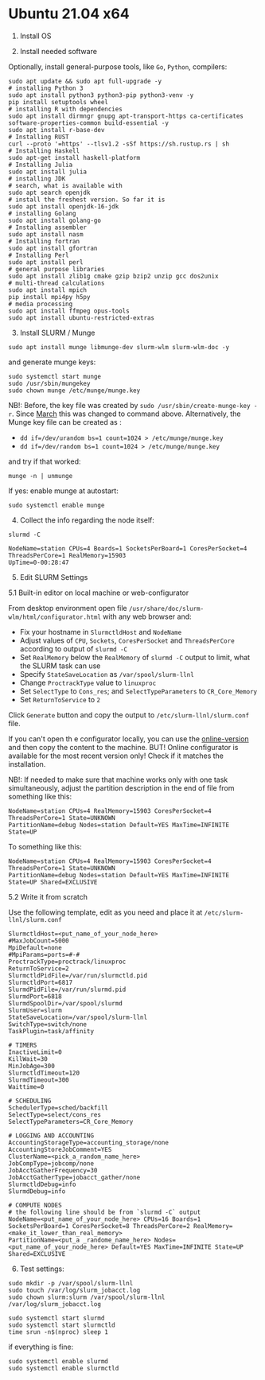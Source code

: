 # Ubuntu 21.04 x64
1. Install OS

2. Install needed software

  Optionally, install general-purpose tools, like `Go`, `Python`, compilers:

  ```
  sudo apt update && sudo apt full-upgrade -y
  # installing Python 3
  sudo apt install python3 python3-pip python3-venv -y
  pip install setuptools wheel
  # installing R with dependencies
  sudo apt install dirmngr gnupg apt-transport-https ca-certificates software-properties-common build-essential -y
  sudo apt install r-base-dev
  # Installing RUST
  curl --proto '=https' --tlsv1.2 -sSf https://sh.rustup.rs | sh
  # Installing Haskell
  sudo apt-get install haskell-platform
  # Installing Julia
  sudo apt install julia
  # installing JDK
  # search, what is available with
  sudo apt search openjdk
  # install the freshest version. So far it is
  sudo apt install openjdk-16-jdk
  # installing Golang
  sudo apt install golang-go
  # Installing assembler
  sudo apt install nasm
  # Installing fortran
  sudo apt install gfortran
  # Installing Perl
  sudo apt install perl
  # general purpose libraries
  sudo apt install zlib1g cmake gzip bzip2 unzip gcc dos2unix
  # multi-thread calculations
  sudo apt install mpich
  pip install mpi4py h5py
  # media processing
  sudo apt install ffmpeg opus-tools
  sudo apt install ubuntu-restricted-extras
  ```

3. Install SLURM / Munge
```
sudo apt install munge libmunge-dev slurm-wlm slurm-wlm-doc -y
```
and generate munge keys:
```
sudo systemctl start munge
sudo /usr/sbin/mungekey
sudo chown munge /etc/munge/munge.key
```

NB!: Before, the key file was created by `sudo /usr/sbin/create-munge-key -r`. Since [March](https://bugs.debian.org/cgi-bin/bugreport.cgi?bug=693786) this was changed to command above.
Alternatively, the Munge key file can be  created as :
- `dd if=/dev/urandom bs=1 count=1024 > /etc/munge/munge.key`
- `dd if=/dev/random bs=1 count=1024 > /etc/munge/munge.key`


and try if that worked:
```
munge -n | unmunge
```
If yes: enable munge at autostart:
```
sudo systemctl enable munge
```

4.  Collect the info regarding the node itself:

```
slurmd -C
```

```
NodeName=station CPUs=4 Boards=1 SocketsPerBoard=1 CoresPerSocket=4 ThreadsPerCore=1 RealMemory=15903
UpTime=0-00:28:47
```


5. Edit SLURM Settings

5.1 Built-in editor on local machine or web-configurator

  From desktop environment open file `/usr/share/doc/slurm-wlm/html/configurator.html` with any web browser and:
  - Fix your hostname in `SlurmctldHost` and `NodeName`
  - Adjust values of `CPU`, `Sockets`, `CoresPerSocket` and `ThreadsPerCore` according to output of `slurmd -C`
  - Set `RealMemory` below the `RealMemory` of `slurmd -C` output to limit, what the SLURM task can use
  - Specify `StateSaveLocation` as `/var/spool/slurm-llnl`
  - Change `ProctrackType` value to `linuxproc`
  - Set `SelectType` to `Cons_res`; and `SelectTypeParameters` to `CR_Core_Memory`
  - Set `ReturnToService` to `2`

  Click `Generate` button and copy the output to `/etc/slurm-llnl/slurm.conf` file.

  If you can't open th e configurator locally, you can use the [online-version](https://slurm.schedmd.com/configurator.html) and then copy the content to the machine. BUT! Online configurator is available for the most recent version only! Check if it matches the installation.

  NB!: If needed to make sure that machine works only with one task simultaneously, adjust the partition description in the end of file from something like this:

  ```
  NodeName=station CPUs=4 RealMemory=15903 CoresPerSocket=4 ThreadsPerCore=1 State=UNKNOWN
  PartitionName=debug Nodes=station Default=YES MaxTime=INFINITE State=UP
  ```

  To something like this:

  ```
  NodeName=station CPUs=4 RealMemory=15903 CoresPerSocket=4 ThreadsPerCore=1 State=UNKNOWN
  PartitionName=debug Nodes=station Default=YES MaxTime=INFINITE State=UP Shared=EXCLUSIVE
  ```

5.2 Write it from scratch

  Use the following template, edit as you need and place it at `/etc/slurm-llnl/slurm.conf`

  ```
  SlurmctldHost=<put_name_of_your_node_here>
  #MaxJobCount=5000
  MpiDefault=none
  #MpiParams=ports=#-#
  ProctrackType=proctrack/linuxproc
  ReturnToService=2
  SlurmctldPidFile=/var/run/slurmctld.pid
  SlurmctldPort=6817
  SlurmdPidFile=/var/run/slurmd.pid
  SlurmdPort=6818
  SlurmdSpoolDir=/var/spool/slurmd
  SlurmUser=slurm
  StateSaveLocation=/var/spool/slurm-llnl
  SwitchType=switch/none
  TaskPlugin=task/affinity

  # TIMERS
  InactiveLimit=0
  KillWait=30
  MinJobAge=300
  SlurmctldTimeout=120
  SlurmdTimeout=300
  Waittime=0

  # SCHEDULING
  SchedulerType=sched/backfill
  SelectType=select/cons_res
  SelectTypeParameters=CR_Core_Memory

  # LOGGING AND ACCOUNTING
  AccountingStorageType=accounting_storage/none
  AccountingStoreJobComment=YES
  ClusterName=<pick_a_random_name_here>
  JobCompType=jobcomp/none
  JobAcctGatherFrequency=30
  JobAcctGatherType=jobacct_gather/none
  SlurmctldDebug=info
  SlurmdDebug=info

  # COMPUTE NODES
  # the following line should be from `slurmd -C` output
  NodeName=<put_name_of_your_node_here> CPUs=16 Boards=1 SocketsPerBoard=1 CoresPerSocket=8 ThreadsPerCore=2 RealMemory=<make_it_lower_than_real_memory>
  PartitionName=<put_a _randome_name_here> Nodes=<put_name_of_your_node_here> Default=YES MaxTime=INFINITE State=UP Shared=EXCLUSIVE
  ```

6. Test settings:

```
sudo mkdir -p /var/spool/slurm-llnl
sudo touch /var/log/slurm_jobacct.log
sudo chown slurm:slurm /var/spool/slurm-llnl /var/log/slurm_jobacct.log
```

```
sudo systemctl start slurmd
sudo systemctl start slurmctld
time srun -n$(nproc) sleep 1
```

if everything is fine:
```
sudo systemctl enable slurmd
sudo systemctl enable slurmctld
```
